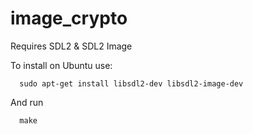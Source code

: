 image_crypto
============

Requires SDL2 & SDL2 Image

To install on Ubuntu use:
```
  sudo apt-get install libsdl2-dev libsdl2-image-dev
``` 
And run
```
  make
```

